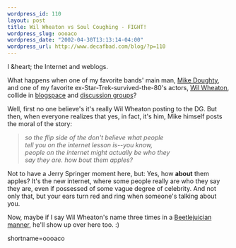 ```yaml
--- 
wordpress_id: 110
layout: post
title: Wil Wheaton vs Soul Coughing - FIGHT!
wordpress_slug: oooaco
wordpress_date: "2002-04-30T13:13:14-04:00"
wordpress_url: http://www.decafbad.com/blog/?p=110
---
```

<p>I &amp;heart; the Internet and weblogs.</p>
<p>What happens when one of my favorite bands' main man, <a href="http://www.superspecialquestions.com">Mike Doughty</a>, and one of my favorite ex-Star-Trek-survived-the-80's actors, <a href="http://www.wilwheaton.net">Wil Wheaton</a>, collide in <a href="http://www.wilwheaton.net/mt/archives/001030.php">blogspace</a> and <a href="http://www.templar.com/doughty/forum/messages/3857/4818.html?TuesdayApril3020021007am">discussion groups</a>?</p>
<p>Well, first no one believe's it's really Wil Wheaton posting to the DG.  But then, when everyone realizes that yes, in fact, it's him, Mike himself posts the moral of the story:<blockquote><i>so the flip side of the don't believe what people<br />
tell you on the internet lesson is--you know,<br />
people on the internet might actually be who they<br />
say they are. how bout them apples?</i></blockquote>Not to have a Jerry Springer moment here, but:  Yes, how <b>about</b> them apples?  It's the new internet, where some people really are who they say they are, even if possessed of some vague degree of celebrity.  And not only that, but your ears turn red and ring when someone's talking about you.</p>
<p>Now, maybe if I say Wil Wheaton's name three times in a <a href="http://us.imdb.com/Title?0094721">Beetlejuician manner</a>, he'll show up over here too.  :)</p>
<!--more-->
shortname=oooaco
